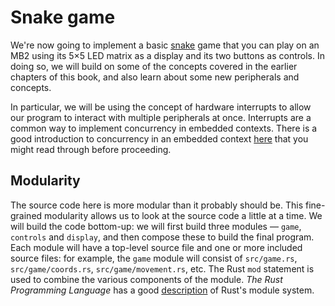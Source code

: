# Snake game

We're now going to implement a basic [snake](https://en.wikipedia.org/wiki/Snake_(video_game_genre))
game that you can play on an MB2 using its 5×5 LED matrix as a display and its two buttons as
controls. In doing so, we will build on some of the concepts covered in the earlier chapters of this
book, and also learn about some new peripherals and concepts.

In particular, we will be using the concept of hardware interrupts to allow our program to interact
with multiple peripherals at once. Interrupts are a common way to implement concurrency in embedded
contexts. There is a good introduction to concurrency in an embedded context [here] that
you might read through before proceeding.

[here]: https://docs.rust-embedded.org/book/concurrency/index.html

## Modularity

The source code here is more modular than it probably should be. This fine-grained modularity allows
us to look at the source code a little at a time. We will build the code bottom-up: we will first
build three modules — `game`, `controls` and `display`, and then compose these to build the final
program. Each module will have a top-level source file and one or more included source files: for
example, the `game` module will consist of `src/game.rs`, `src/game/coords.rs`,
`src/game/movement.rs`, etc. The Rust `mod` statement is used to combine the various components of
the module. *The Rust Programming Language* has a good [description] of Rust's module system.

[description]: https://doc.rust-lang.org/book/ch07-02-defining-modules-to-control-scope-and-privacy.html
